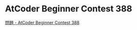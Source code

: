 AtCoder Beginner Contest 388
===

[問題 - AtCoder Beginner Contest 388](https://atcoder.jp/contests/abc388/tasks)
